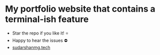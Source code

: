 # My portfolio website that contains a terminal-ish feature

- Star the repo if you like it! ⭐
- Happy to hear the issues ⛔
- [sudarshanmg.tech](https://sudarshanmg.tech)
